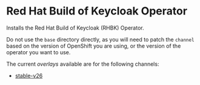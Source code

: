 # Red Hat Build of Keycloak Operator

Installs the Red Hat Build of Keycloak (RHBK) Operator.

Do not use the `base` directory directly, as you will need to patch the `channel` based on the version of OpenShift you are using, or the version of the operator you want to use.

The current *overlays* available are for the following channels:

* [stable-v26](overlays/stable-v26)
